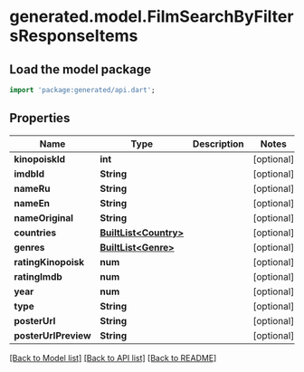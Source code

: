 # generated.model.FilmSearchByFiltersResponseItems

## Load the model package
```dart
import 'package:generated/api.dart';
```

## Properties
Name | Type | Description | Notes
------------ | ------------- | ------------- | -------------
**kinopoiskId** | **int** |  | [optional] 
**imdbId** | **String** |  | [optional] 
**nameRu** | **String** |  | [optional] 
**nameEn** | **String** |  | [optional] 
**nameOriginal** | **String** |  | [optional] 
**countries** | [**BuiltList&lt;Country&gt;**](Country.md) |  | [optional] 
**genres** | [**BuiltList&lt;Genre&gt;**](Genre.md) |  | [optional] 
**ratingKinopoisk** | **num** |  | [optional] 
**ratingImdb** | **num** |  | [optional] 
**year** | **num** |  | [optional] 
**type** | **String** |  | [optional] 
**posterUrl** | **String** |  | [optional] 
**posterUrlPreview** | **String** |  | [optional] 

[[Back to Model list]](../README.md#documentation-for-models) [[Back to API list]](../README.md#documentation-for-api-endpoints) [[Back to README]](../README.md)


